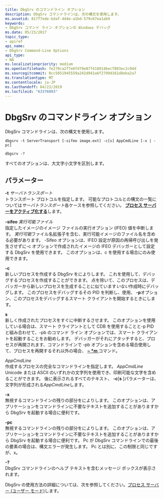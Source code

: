 ```yaml
---
title: DbgSrv のコマンドライン オプション
description: DbgSrv コマンドラインは、次の構文を使用します。
ms.assetid: 817f7ede-bdaf-4d4e-a1bd-579c67ea1ab9
keywords:
- DbgSrv コマンド ライン オプションの Windows デバッグ
ms.date: 05/23/2017
topic_type:
- apiref
api_name:
- DbgSrv Command-Line Options
api_type:
- NA
ms.localizationpriority: medium
ms.openlocfilehash: fe270ca2f7e6fd79e87f418914becf893ec2c94d
ms.sourcegitcommit: 0cc5051945559a242d941a6f2799d161d8eba2a7
ms.translationtype: MT
ms.contentlocale: ja-JP
ms.lasthandoff: 04/23/2019
ms.locfileid: "63376093"
---
```

# <a name="dbgsrv-command-line-options"></a>DbgSrv のコマンドライン オプション


DbgSrv コマンドラインは、次の構文を使用します。

```console
dbgsrv -t ServerTransport [-sifeo image.ext] -c[s] AppCmdLine [-x | -pc] 

dbgsrv -? 
```

すべてのオプションは、大文字小文字を区別します。

## <a name="span-idddkdbgsrvcommandlineoptionsdbgspanspan-idddkdbgsrvcommandlineoptionsdbgspanparameters"></a><span id="ddk_dbgsrv_command_line_options_dbg"></span><span id="DDK_DBGSRV_COMMAND_LINE_OPTIONS_DBG"></span>パラメーター


<span id="_______-t_______ServerTransport______"></span><span id="_______-t_______servertransport______"></span><span id="_______-T_______SERVERTRANSPORT______"></span> **-t** *サーバトランスポート*   
トランスポート プロトコルを指定します。 可能なプロトコルとの構文の一覧については*サーバトランスポート*各ケースを参照してください。 [**プロセス サーバーをアクティブ化する**](activating-a-process-server.md)します。

<span id="_______-sifeo_______Executable______"></span><span id="_______-sifeo_______executable______"></span><span id="_______-SIFEO_______EXECUTABLE______"></span> **-sifeo** *実行可能ファイル*   
指定したイメージのイメージ ファイルの実行オプション (IFEO) 値を中断します。 *実行可能*ファイル名拡張子を含む、実行可能イメージのファイル名を含める必要があります。 -Sifeo オプションは、IFEO 設定が原因の再帰呼び出しを発生させずに-c オプションで作成されたイメージの IFEO デバッガーとして設定する DbgSrv を使用できます。 このオプションは、c を使用する場合にのみ使用できます。

<span id="_______-c______"></span><span id="_______-C______"></span> **-c**   
新しいプロセスを作成する DbgSrv をによりします。 これを使用して、デバッグするプロセスを作成することができます。 点を除いて、このプロセスは、デバッガーから新しいプロセスを生成することに似ています*いない*作成時にデバッグします。 このプロセスをデバッグするその PID を判断し、使用、 **-p**オプション、このプロセスをデバッグするスマート クライアントを開始するときにします。

<span id="_______s______"></span><span id="_______S______"></span> **s**   
新しく作成されたプロセスをすぐに中断するさせます。 このオプションを使用している場合は、スマート クライアントとして CDB を使用することと-p PID と組み合わせて、-pb のコマンド ライン オプションでは、スマート クライアントを起動することをお勧めします。 デバッガーがそれにアタッチすると、プロセスが再開されます、コマンドラインで -pb オプションを含める場合使用して、プロセスを再開するそれ以外の場合、 [  **~ \*m** ](-m--resume-thread-.md)コマンド。

<span id="_______AppCmdLine______"></span><span id="_______appcmdline______"></span><span id="_______APPCMDLINE______"></span> *AppCmdLine*   
作成するプロセスの完全なコマンドラインを指定します。 *AppCmdLine* Unicode または ASCII のいずれかの文字列を使用でき、印刷可能な文字を含めることができます。 後に表示されるすべてのテキスト、 **-c**\[**s** \]パラメーターは、文字列が形成される*AppCmdLine*します。

<span id="_______-x______"></span><span id="_______-X______"></span> **-x**   
無視するコマンドラインの残りの部分をによりします。 このオプションは、アプリケーションをコマンドラインに不要なテキストを追加することがありますから DbgSrv を起動する場合に便利です。

<span id="_______-pc______"></span><span id="_______-PC______"></span> **-pc**   
無視するコマンドラインの残りの部分をによりします。 このオプションは、アプリケーションをコマンドラインに不要なテキストを追加することがありますから DbgSrv を起動する場合に便利です。 Pc が DbgSrv コマンドラインでの最後の要素の場合は、構文エラーが発生します。 Pc とは別に、この制限と同じですが、x。

<span id="_______-_______"></span> **-?**   
DbgSrv コマンドラインのヘルプ テキストを含むメッセージ ボックスが表示されます。

DbgSrv の使用方法の詳細については、次を参照してください。[プロセス サーバー (ユーザー モード)](process-servers--user-mode-.md)します。

 

 





